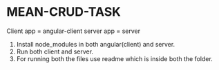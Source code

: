 # MEAN-CRUD-TASK

Client app = angular-client
server app = server

1. Install node_modules in both angular(client) and server.
2. Run both client and server.
3. For running both the files use readme which is inside both the folder.
